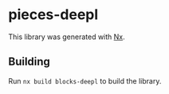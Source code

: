 # pieces-deepl

This library was generated with [Nx](https://nx.dev).

## Building

Run `nx build blocks-deepl` to build the library.
